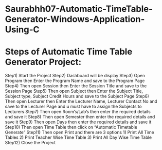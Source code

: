 # Saurabhh07-Automatic-TimeTable-Generator-Windows-Application-Using-C
# Steps of Automatic Time Table Generator Project:
Step1) Start the Project
Step2) Dashboard will be display
Step3) Open Program then Enter the Program Name and save to the Program Page
Step4) Then open Session then Enter the Session Title and save to the Session Page
Step5) Then open Subject then Enter the Subject Title, Subject type, Subject Credit Hours and save to the 
Subject Page
Step6) Then open Lecturer then Enter the Lecturer Name, Lecturer Contact No and save to the Lecturer Page
and u must have to assign the Subjects to Lecturers
Step7) Then open Room’s/Lab’s then enter the required details and save it
Step8) Then open Semester then enter the required details and save it
Step9) Then open Days then enter the required details and save it
Step10) Then open Time Table then click on “Automatic Timetable Generate”
Step11) Then open Print and there are 3 options 1) Print All Time Tables 2) Print Teacher Wise Time Table 3) 
Print All Day Wise Time Table
Step12) Close the Project

